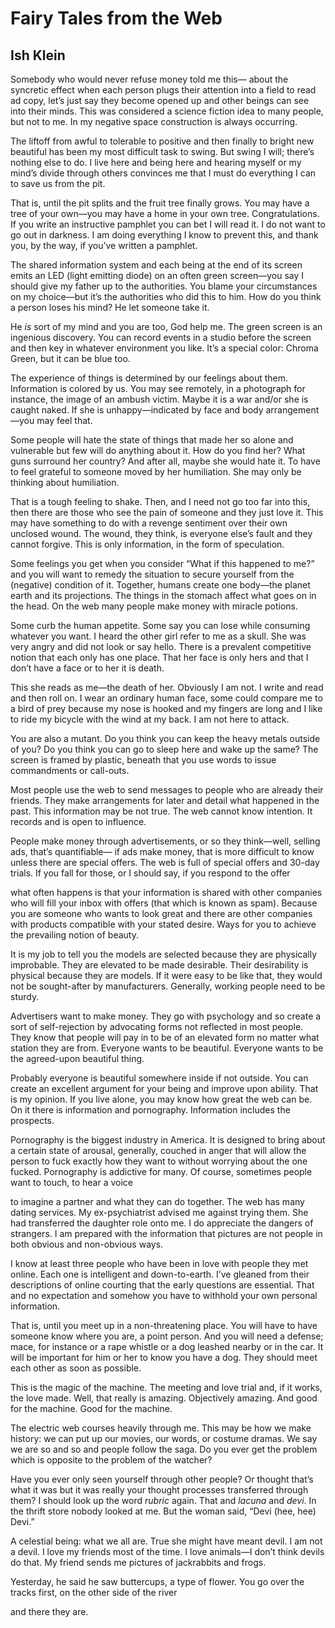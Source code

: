 # Fairy Tales from the Web
## Ish Klein
Somebody who would never refuse money told me this—
about the syncretic effect when each person plugs
their attention into a field to read ad copy, let’s just say
they become opened up and other beings can see into
their minds. This was considered a science fiction idea
to many people, but not to me.
In my negative space construction is always occurring.

The liftoff from awful to tolerable
to positive and then finally to bright new beautiful
has been my most difficult task to swing.
But swing I will; there’s nothing else to do.
I live here and being here and hearing myself
or my mind’s divide through others convinces me
that I must do everything I can to save us from the pit.

That is, until the pit splits and the fruit tree finally grows.
You may have a tree of your own—you may have a home
in your own tree. Congratulations. If you write an instructive
pamphlet you can bet I will read it.
I do not want to go out in darkness.
I am doing everything I know to prevent this,
and thank you, by the way, if you’ve written a pamphlet.

The shared information system
and each being at the end of its screen
emits an LED (light emitting diode) on an often
green screen—you say I should give my
father up to the authorities. You blame your
circumstances on my choice—but it’s the authorities who
did this to him. How do you think a person loses his mind?
He let someone take it.

He _is_ sort of my mind and you are too,
God help me.
The green screen is an ingenious discovery.
You can record events in a studio before the screen
and then key in whatever environment you like.
It’s a special color: Chroma Green,
but it can be blue too.

The experience of things is determined by our
feelings about them. Information is colored
by us. You may see remotely, in a photograph
for instance, the image of an ambush victim.
Maybe it is a war and/or she is caught naked.
If she is unhappy—indicated by face and body
arrangement—you may feel that.

Some people will hate the state of things that made her
so alone and vulnerable but few will do anything about it.
How do you find her? What guns surround her country?
And after all, maybe she would hate it.
To have to feel grateful to someone moved by her humiliation.
She may only be thinking about humiliation.

That is a tough feeling to shake.
Then, and I need not go too far into this,
then there are those who see the pain of someone
and they just love it. This may have something
to do with a revenge sentiment over their own unclosed wound.
The wound, they think, is everyone else’s fault
and they cannot forgive. This is only information,
in the form of speculation.

Some feelings you get when you consider
“What if this happened to me?” and you will want to remedy
the situation to secure yourself from the (negative) condition of it.
Together, humans create one body—the planet earth
and its projections. The things in the stomach
affect what goes on in the head. On the web
many people make money with miracle potions.

Some curb the human appetite.
Some say you can lose while consuming whatever you want.
I heard the other girl refer to me as a skull.
She was very angry and did not look or say hello.
There is a prevalent competitive notion
that each only has one place. That her face is only
hers and that I don’t have a face or to her it is death.

This she reads as me—the death of her.
Obviously I am not. I write and read and
then roll on. I wear an ordinary human face,
some could compare me to a bird of prey
because my nose is hooked and my fingers are long
and I like to ride my bicycle with the wind at my back.
I am not here to attack.

You are also a mutant.
Do you think you can keep the heavy metals outside of you?
Do you think you can go to sleep here
and wake up the same?
The screen is framed by plastic,
beneath that you use words to issue commandments
or call-outs.

Most people use the web to send messages
to people who are already their friends.
They make arrangements for later and
detail what happened in the past.
This information may be not true.
The web cannot know intention.
It records and is open to influence.

People make money through advertisements,
or so they think—well, selling ads, that’s quantifiable—
if ads make money, that is more difficult
to know unless there are special offers.
The web is full of special offers and 30-day
trials. If you fall for those, or I should say,
if you respond to the offer

what often happens is that your information
is shared with other companies who will fill your inbox
with offers (that which is known as spam).
Because you are someone who wants to look great
and there are other companies with products compatible
with your stated desire. Ways for you to achieve
the prevailing notion of beauty.

It is my job to tell you the models
are selected because they are physically improbable.
They are elevated to be made desirable.
Their desirability is physical because they are models.
If it were easy to be like that, they would not
be sought-after by manufacturers.
Generally, working people need to be sturdy.

Advertisers want to make money.
They go with psychology and so create a sort of
self-rejection by advocating forms not reflected in most people.
They know that people will pay in to be of an elevated form
no matter what station they are from.
Everyone wants to be beautiful.
Everyone wants to be the agreed-upon beautiful thing.

Probably everyone is beautiful somewhere inside
if not outside. You can create an excellent argument
for your being and improve upon ability. That is my opinion.
If you live alone, you may know how great the web can be.
On it there is information and pornography.
Information includes
the prospects.

Pornography is the biggest industry in America.
It is designed to bring about a certain state
of arousal, generally, couched in anger
that will allow the person to fuck exactly how they want to
without worrying about the one fucked.
Pornography is addictive for many.
Of course, sometimes people want to touch, to hear a voice

to imagine a partner and what they can do together.
The web has many dating services. My ex-psychiatrist
advised me against trying them.
She had transferred the daughter role onto me.
I do appreciate the dangers of strangers.
I am prepared with the information that pictures
are not people in both obvious and non-obvious ways.

I know at least three people who have been in love
with people they met online.
Each one is intelligent and down-to-earth.
I’ve gleaned from their descriptions of online courting
that the early questions are essential.
That and no expectation and somehow you have
to withhold your own personal information.

That is, until you meet up in a non-threatening place.
You will have to have someone know where you are,
a point person. And you will need a defense; mace, for instance
or a rape whistle or a dog leashed nearby
or in the car.
It will be important for him or her to know you have a dog.
They should meet each other as soon as possible.

This is the magic of the machine.
The meeting and love trial and,
if it works, the love made.
Well, that really is amazing.
Objectively amazing.
And good for the machine.
Good for the machine.

The electric web courses heavily through me.
This may be how we make history:
we can put up our movies, our words, or costume dramas.
We say we are so and so
and people follow the saga.
Do you ever get the problem which is opposite
to the problem of the watcher?

Have you ever only seen yourself through other people?
Or thought that’s what it was but it was really your
thought processes transferred through them?
I should look up the word _rubric_ again.
That and _lacuna_ and _devi_.
In the thrift store nobody looked at me.
But the woman said, “Devi (hee, hee) Devi.”

A celestial being: what we all are.
True she might have meant devil.
I am not a devil.
I love my friends most of the time.
I love animals—I don’t think devils do that.
My friend sends me pictures
of jackrabbits and frogs.

Yesterday, he said he saw buttercups, a type of flower.
You go over the tracks first, on the other side of the river

and there they are.